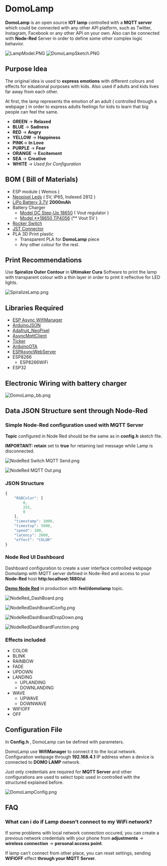 # DomoLamp
**DomoLamp** is an open source **IOT lamp** controlled with a **MQTT server** which could be connected with any other API platform, such as Twitter, Instagram, Facebook or any other API on your own.
Also can be connected with **Node-Red** Server in order to define some other complex logic behavior.

![LampModel.PNG](/src/LampModel.PNG)
![DomoLampSketch.PNG](/src/DomoLampSketch.PNG)

## Purpose Idea

The original idea is used to **express emotions** with different colours and effects for eduational purposes with kids. Also used if adults and kids lives far away from each other.

At first, the lamp represents the emotion of an adult ( controlled through a webpage ) in order to express adults feelings for kids to learn that big people can feel the same.

- **GREEN** → **Relaxed**
- **BLUE** → **Sadness**
- **RED** → **Angry**
- **YELLOW** → **Happiness**
- **PINK**→ **In Love**
- **PURPLE** → **Fear**
- **ORANGE** → **Excitement**
- **SEA** → **Creative**
- **WHITE** → *Used for Configuration*


## BOM ( Bill of Materials)

- ESP module ( Wemos )
- [Neopixel Leds](https://www.aliexpress.com/item/4000113154702.html) ( 5V, IP65, Indexed 2812 )
- [LiPo Battery 3.7V](https://es.aliexpress.com/item/1005002919536938.html) **2000mAh**
- Battery Charger
    - [Model DC Step-Up 18650](https://www.aliexpress.com/item/32986165837.html) ( Vout regulator )
    - [Model **18650 TP4056](https://www.aliexpress.com/item/32930640893.html) (** Vout 5V )
- [Rocker Switch](https://www.aliexpress.com/item/32979907338.html)
- [JST Connector](https://www.aliexpress.com/item/32954379535.html)
- PLA 3D Print plastic
    - Transparent PLA for **DomoLamp** piece
    - Any other colour for the rest.

## Print Recommendations

Use **Spiralize Outer Contour** in **Ultimaker Cura** Software to print the lamp with transparent colour with a thin layer in order to print it reflective for LED lights.  

![SpiralizeLamp.png](/src/SpiralizeLamp.png)

## Libraries Required

- [ESP Async WifiManager](https://github.com/khoih-prog/ESPAsync_WiFiManager)
- [ArduinoJSON](https://arduinojson.org/)
- [Adafruit_NeoPixel](https://github.com/adafruit/Adafruit_NeoPixel)
- [AsyncMqttClient](https://github.com/marvinroger/async-mqtt-client)
- [Ticker](https://github.com/sstaub/Ticker)
- [ArduinoOTA](https://github.com/jandrassy/ArduinoOTA)
- [ESPAsyncWebServer](https://github.com/me-no-dev/ESPAsyncWebServer)
- ESP8266
    - ESP8266WiFi
- ESP32

## Electronic Wiring with battery charger

![DomoLamp_bb.png](/src/DomoLamp_bb.png)

## Data JSON Structure sent through Node-Red

### Simple Node-Red configuration used with MQTT Server

**Topic** configured in Node Red should be the same as in **config.h** sketch file. 

**IMPORTANT:** **retain** set to **true** for retaining last message while Lamp is disconnected. 

![NodeRed Switch MQTT Send.png](/src/NodeRed_Switch_MQTT_Send.png)

![NodeRed MQTT Out.png](/src/NodeRed_MQTT_Out.png)

### JSON Structure

```jsx
{
    "RGBColor": [
        0,
        255,
        0
    ],
    "timestamp": 1000,
    "timestop": 5000,
    "speed": 100,
    "latency": 2000,
    "effect": "COLOR"
}
```

### Node Red UI Dashboard

Dashboard configuration to create a user interface controlled webpage Domolamp with MQTT server defined in Node-Red and access to your **Node-Red** host **http:localhost:1880/ui**

[**Demo Node Red**](http://node.blascarr.com:1880/ui/) in production with **feel/domolamp** topic.

![NodeRed_DashBoard.png](/src/NodeRed_DashBoard.png)

![NodeRedDashBoardConfig.png](/src/NodeRedDashBoardConfig.png)

![NodeRedDashBoardDropDown.png](/src/NodeRedDashBoardDropDown.png)

![NodeRedDashBoardFunction.png](/src/NodeRedDashBoardFunction.png)

### Effects included

- COLOR
- BLINK
- RAINBOW
- FADE
- UPDOWN
- LANDING
    - UPLANDING
    - DOWNLANDING
- WAVE
    - UPWAVE
    - DOWNWAVE
- WIFIOFF
- OFF

## Configuration File

In **Config.h** , DomoLamp can be defined with parameters. 

DomoLamp use **WifiManager** to connect it to the local network. Configuration webpage through **192.168.4.1** IP address when a device is connected to **DOMO LAMP** network.

Just only credentials are required for **MQTT Server** and other configurations are used to select topic used in controlled with the structured explained before.

![DomoLampConfig.png](/src/DomoLampConfig.png)

## FAQ

### What can i do if Lamp doesn’t connect to my WiFi network?

If some problems with local network connection occured, you can create a previous network credentials with your phone from **adjustments** → **wireless connection** → **personal access point**.

If lamp can’t connect from other place, you can reset settings, sending **WIFIOFF** effect **through your MQTT Server**.